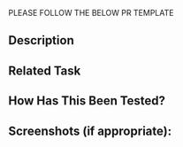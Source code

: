 PLEASE FOLLOW THE BELOW PR TEMPLATE

<!--- Provide a general summary of your changes in the Title above -->

## Description
<!--- Describe your changes in detail -->

## Related Task
<!--- Please Link trello task related to this PR -->

## How Has This Been Tested?
<!--- Please describe in detail how you tested your changes. -->
<!--- Include details of your testing environment, and the tests you ran to -->
<!--- see how your change affects other areas of the code, etc. -->

## Screenshots (if appropriate):
